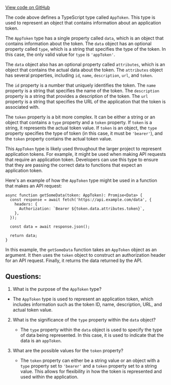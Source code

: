 [View code on GitHub](https://github.com/technologiestiftung/kulturdaten-frontend/blob/master/lib/api/types/appToken.ts)

The code above defines a TypeScript type called `AppToken`. This type is used to represent an object that contains information about an application token. 

The `AppToken` type has a single property called `data`, which is an object that contains information about the token. The `data` object has an optional property called `type`, which is a string that specifies the type of the token. In this case, the only valid value for `type` is `'appToken'`. 

The `data` object also has an optional property called `attributes`, which is an object that contains the actual data about the token. The `attributes` object has several properties, including `id`, `name`, `description`, `url`, and `token`. 

The `id` property is a number that uniquely identifies the token. The `name` property is a string that specifies the name of the token. The `description` property is a string that provides a description of the token. The `url` property is a string that specifies the URL of the application that the token is associated with. 

The `token` property is a bit more complex. It can be either a string or an object that contains a `type` property and a `token` property. If `token` is a string, it represents the actual token value. If `token` is an object, the `type` property specifies the type of token (in this case, it must be `'bearer'`), and the `token` property contains the actual token value. 

This `AppToken` type is likely used throughout the larger project to represent application tokens. For example, it might be used when making API requests that require an application token. Developers can use this type to ensure that they are passing the correct data to functions that expect an application token. 

Here's an example of how the `AppToken` type might be used in a function that makes an API request:

```
async function getSomeData(token: AppToken): Promise<Data> {
  const response = await fetch('https://api.example.com/data', {
    headers: {
      Authorization: `Bearer ${token.data.attributes.token}`,
    },
  });

  const data = await response.json();

  return data;
}
```

In this example, the `getSomeData` function takes an `AppToken` object as an argument. It then uses the `token` object to construct an authorization header for an API request. Finally, it returns the data returned by the API.
## Questions: 
 1. What is the purpose of the `AppToken` type?
   - The `AppToken` type is used to represent an application token, which includes information such as the token ID, name, description, URL, and actual token value.

2. What is the significance of the `type` property within the `data` object?
   - The `type` property within the `data` object is used to specify the type of data being represented. In this case, it is used to indicate that the data is an `appToken`.

3. What are the possible values for the `token` property?
   - The `token` property can either be a string value or an object with a `type` property set to `'bearer'` and a `token` property set to a string value. This allows for flexibility in how the token is represented and used within the application.